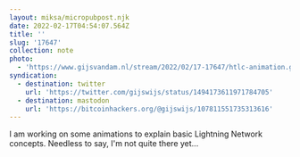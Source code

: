 ```yaml
---
layout: miksa/micropubpost.njk
date: 2022-02-17T04:54:07.564Z
title: ''
slug: '17647'
collection: note
photo:
  - 'https://www.gijsvandam.nl/stream/2022/02/17-17647/htlc-animation.gif'
syndication:
  - destination: twitter
    url: 'https://twitter.com/gijswijs/status/1494173611971784705'
  - destination: mastodon
    url: 'https://bitcoinhackers.org/@gijswijs/107811551735313616'
---
```

I am working on some animations to explain basic Lightning Network concepts. Needless to say, I&#39;m not quite there yet...
[](https://brid.gy/publish/twitter)[](https://brid.gy/publish/mastodon)
